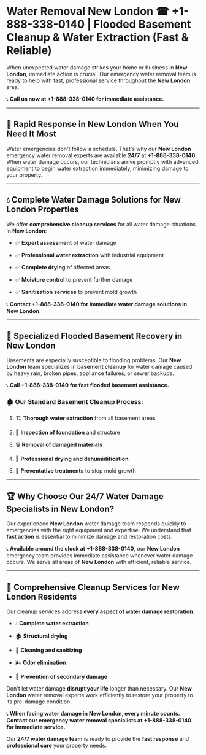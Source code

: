 # Water Removal New London ☎ +1-888-338-0140 | Flooded Basement Cleanup & Water Extraction (Fast & Reliable)

When unexpected water damage strikes your home or business in **New London**, immediate action is crucial. Our emergency water removal team is ready to help with fast, professional service throughout the **New London** area. 

📞 **Call us now at +1-888-338-0140 for immediate assistance.**
---
## 🚀 Rapid Response in New London When You Need It Most
Water emergencies don't follow a schedule. That's why our **New London** emergency water removal experts are available **24/7** at **+1-888-338-0140**. When water damage occurs, our technicians arrive promptly with advanced equipment to begin water extraction immediately, minimizing damage to your property.
---
## 💧 Complete Water Damage Solutions for New London Properties
We offer **comprehensive cleanup services** for all water damage situations in **New London**:
- ✅ **Expert assessment** of water damage  
- ✅ **Professional water extraction** with industrial equipment  
- ✅ **Complete drying** of affected areas  
- ✅ **Moisture control** to prevent further damage  
- ✅ **Sanitization services** to prevent mold growth  
📞 **Contact +1-888-338-0140 for immediate water damage solutions in New London.**
---
## 🌊 Specialized Flooded Basement Recovery in New London
Basements are especially susceptible to flooding problems. Our **New London** team specializes in **basement cleanup** for water damage caused by heavy rain, broken pipes, appliance failures, or sewer backups. 
📞 **Call +1-888-338-0140 for fast flooded basement assistance.**
### 🏚️ Our Standard Basement Cleanup Process:
1. 🏗️ **Thorough water extraction** from all basement areas  
2. 🔎 **Inspection of foundation** and structure  
3. 🗑️ **Removal of damaged materials**  
4. 💨 **Professional drying and dehumidification**  
5. 🚫 **Preventative treatments** to stop mold growth  
---
## 🏆 Why Choose Our 24/7 Water Damage Specialists in New London?
Our experienced **New London** water damage team responds quickly to emergencies with the right equipment and expertise. We understand that **fast action** is essential to minimize damage and restoration costs.
📞 **Available around the clock at +1-888-338-0140**, our **New London** emergency team provides immediate assistance whenever water damage occurs. We serve all areas of **New London** with efficient, reliable service.
---
## 🧹 Comprehensive Cleanup Services for New London Residents
Our cleanup services address **every aspect of water damage restoration**:
- 💧 **Complete water extraction**  
- 🏠 **Structural drying**  
- 🧼 **Cleaning and sanitizing**  
- 🌬️ **Odor elimination**  
- 🚫 **Prevention of secondary damage**  
Don't let water damage **disrupt your life** longer than necessary. Our **New London** water removal experts work efficiently to restore your property to its pre-damage condition.
📞 **When facing water damage in New London, every minute counts. Contact our emergency water removal specialists at +1-888-338-0140 for immediate service.**
Our **24/7 water damage team** is ready to provide the **fast response** and **professional care** your property needs.

